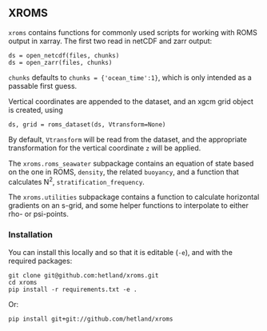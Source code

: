 ## XROMS

`xroms` contains functions for commonly used scripts for working with ROMS output in xarray. The first two read in netCDF and zarr output:

    ds = open_netcdf(files, chunks)
    ds = open_zarr(files, chunks)
    
`chunks` defaults to `chunks = {'ocean_time':1}`, which is only intended as a passable first guess. 

Vertical coordinates are appended to the dataset, and an xgcm grid object is created, using

    ds, grid = roms_dataset(ds, Vtransform=None)

By default, `Vtransform` will be read from the dataset, and the appropriate transformation for the vertical coordinate `z` will be applied.

The `xroms.roms_seawater` subpackage contains an equation of state based on the one in ROMS, `density`, the related `buoyancy`, and a function that calculates N<sup>2</sup>, `stratification_frequency`. 

The `xroms.utilities` subpackage contains a function to calculate horizontal gradients on an s-grid, and some helper functions to interpolate to either rho- or psi-points.


### Installation

You can install this locally and so that it is editable (`-e`), and with the required packages:

    git clone git@github.com:hetland/xroms.git
    cd xroms
    pip install -r requirements.txt -e .

Or:

    pip install git+git://github.com/hetland/xroms